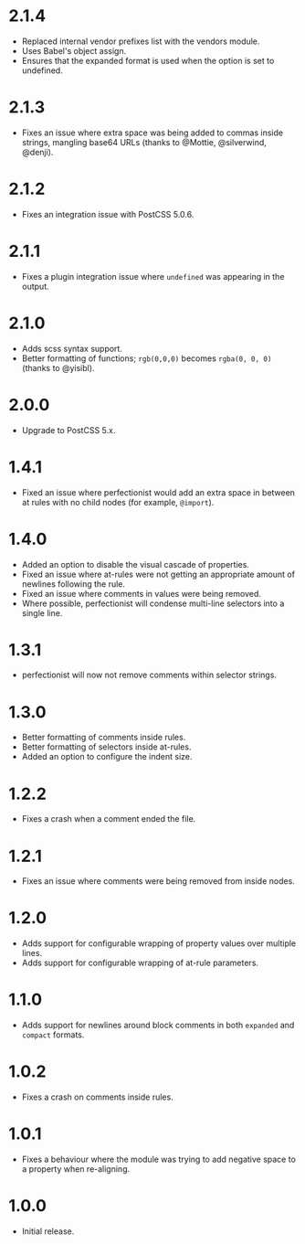 # 2.1.4

* Replaced internal vendor prefixes list with the vendors module.
* Uses Babel's object assign.
* Ensures that the expanded format is used when the option is set to undefined.

# 2.1.3

* Fixes an issue where extra space was being added to commas inside strings,
  mangling base64 URLs (thanks to @Mottie, @silverwind, @denji).

# 2.1.2

* Fixes an integration issue with PostCSS 5.0.6.

# 2.1.1

* Fixes a plugin integration issue where `undefined` was appearing in
  the output.

# 2.1.0

* Adds scss syntax support.
* Better formatting of functions; `rgb(0,0,0)` becomes `rgba(0, 0, 0)`
  (thanks to @yisibl).

# 2.0.0

* Upgrade to PostCSS 5.x.

# 1.4.1

* Fixed an issue where perfectionist would add an extra space in between
  at rules with no child nodes (for example, `@import`).

# 1.4.0

* Added an option to disable the visual cascade of properties.
* Fixed an issue where at-rules were not getting an appropriate amount of
  newlines following the rule.
* Fixed an issue where comments in values were being removed.
* Where possible, perfectionist will condense multi-line selectors into
  a single line.

# 1.3.1

* perfectionist will now not remove comments within selector strings.

# 1.3.0

* Better formatting of comments inside rules.
* Better formatting of selectors inside at-rules.
* Added an option to configure the indent size.

# 1.2.2

* Fixes a crash when a comment ended the file.

# 1.2.1

* Fixes an issue where comments were being removed from inside nodes.

# 1.2.0

* Adds support for configurable wrapping of property values over multiple lines.
* Adds support for configurable wrapping of at-rule parameters.

# 1.1.0

* Adds support for newlines around block comments in both `expanded` and
  `compact` formats.

# 1.0.2

* Fixes a crash on comments inside rules.

# 1.0.1

* Fixes a behaviour where the module was trying to add negative space to a
  property when re-aligning.

# 1.0.0

* Initial release.
